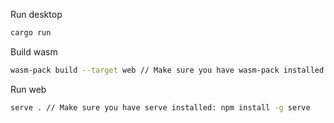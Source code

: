 Run desktop
```bash
cargo run
```

Build wasm
```bash
wasm-pack build --target web // Make sure you have wasm-pack installed: cargo install wasm-pack
```

Run web
```bash
serve . // Make sure you have serve installed: npm install -g serve
```


